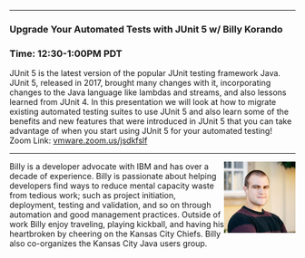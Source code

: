 <style>
  .wrapper {margin-top:75px;}
  header {top:20px!important;
  .session-wrapper{border:1px solid #36373b; border-radius:5px; padding:20px; background-color:##D3D3D3;}
  
</style>
<hr/>

### **Upgrade Your Automated Tests with JUnit 5 w/ Billy Korando**
### **Time: 12:30-1:00PM PDT**
<div class="session-wrapper">
JUnit 5 is the latest version of the popular JUnit testing framework Java. JUnit 5, released in 2017, brought many changes with it, incorporating changes to the Java language like lambdas and streams, and also lessons learned from JUnit 4. In this presentation we will look at how to migrate existing automated testing suites to use JUnit 5 and also learn some of the benefits and new features that were introduced in JUnit 5 that you can take advantage of when you start using JUnit 5 for your automated testing!
<br>
Zoom Link: <a href="vmware.zoom.us/jsdkfslf">vmware.zoom.us/jsdkfslf</a>
</div>


<hr/>
<img src="ivaylo_ivanov.jpg" alt="Billy Korando" width="25%" align="right">
    
<p>Billy is a developer advocate with IBM and has over a decade of experience. Billy is passionate about helping developers find ways to reduce mental capacity waste from tedious work; such as project initiation, deployment, testing and validation, and so on through automation and good management practices. Outside of work Billy enjoy traveling, playing kickball, and having his heartbroken by cheering on the Kansas City Chiefs. Billy also co-organizes the Kansas City Java users group.</p>

